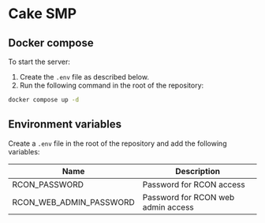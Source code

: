 # Cake SMP

## Docker compose

To start the server:

1. Create the `.env` file as described below.
2. Run the following command in the root of the repository:

```bash
docker compose up -d
```

## Environment variables

Create a `.env` file in the root of the repository and add the following variables:

| Name                    | Description                        |
| ----------------------- | ---------------------------------- |
| RCON_PASSWORD           | Password for RCON access           |
| RCON_WEB_ADMIN_PASSWORD | Password for RCON web admin access |
